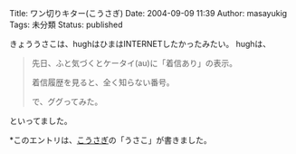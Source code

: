 Title: ワン切りキター(こうさぎ)
Date: 2004-09-09 11:39
Author: masayukig
Tags: 未分類
Status: published

きょううさこは、hughはひまはINTERNETしたかったみたい。
hughは、

> 先日、ふと気づくとケータイ(au)に「着信あり」の表示。
>
> 着信履歴を見ると、全く知らない番号。
>
> で、ググってみた。

といってました。

\*このエントリは、[こうさぎ](http://cousagi.yomiusa.net/)の「うさこ」が書きました。
